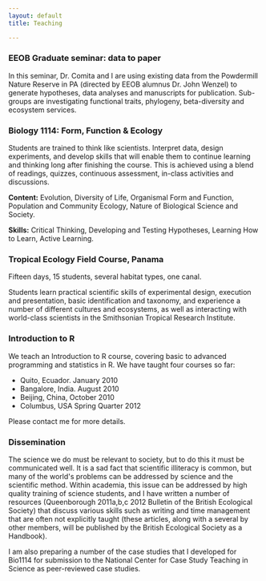 ```yaml
---
layout: default
title: Teaching

---
```


### EEOB Graduate seminar: data to paper

In this seminar, Dr. Comita and I are using existing data from the Powdermill Nature Reserve in PA (directed by EEOB alumnus Dr. John Wenzel) to generate hypotheses, data analyses and manuscripts for publication. Sub-groups are investigating functional traits, phylogeny, beta-diversity and ecosystem services.

### Biology 1114: Form, Function & Ecology
Students are trained to think like scientists. Interpret data, design experiments, and develop skills that will enable them to continue learning and thinking long after finishing the course. This is achieved using a blend of readings, quizzes, continuous assessment, in-class activities and discussions.

**Content:** Evolution, Diversity of Life, Organismal Form and Function, Population and Community Ecology, Nature of Biological Science and Society.

**Skills:** Critical Thinking, Developing and Testing Hypotheses, Learning How to Learn, Active Learning.


### Tropical Ecology Field Course, Panama

Fifteen days, 15 students, several habitat types, one canal.

Students learn practical scientific skills of experimental design, execution and presentation, basic identification and taxonomy, and experience a number of different cultures and ecosystems, as well as interacting with world-class scientists in the Smithsonian Tropical Research Institute.


### Introduction to R

We teach an Introduction to R course, covering basic to advanced programming and statistics in R. We have taught four courses so far:

 - Quito, Ecuador. January 2010
 - Bangalore, India. August 2010
 - Beijing, China, October 2010
 - Columbus, USA Spring Quarter 2012

Please contact me for more details.


### Dissemination
The science we do must be relevant to society, but to do this it must be communicated well. It is a sad fact that scientific illiteracy is common, but many of the world's problems can be addressed by science and the scientific method. Within academia, this issue can be addressed by high quality training of science students, and I have written a number of resources (Queenborough 2011a,b,c 2012 Bulletin of the British Ecological Society) that discuss various skills such as writing and time management that are often not explicitly taught (these articles, along with a several by other members, will be published by the British Ecological Society as a Handbook).

I am also preparing a number of the case studies that I developed for Bio1114 for submission to the National Center for Case Study Teaching in Science as peer-reviewed case studies.



